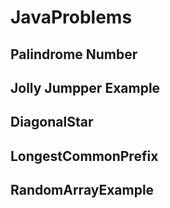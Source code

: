 # JavaProblems

## Palindrome Number
## Jolly Jumpper Example
## DiagonalStar
## LongestCommonPrefix
## RandomArrayExample
